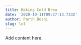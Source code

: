 ```yaml
---
title: Making Cold Brew
date: '2020-10-11T09:27:13.733Z'
author: Parth Doshi
slug: lol
---
```

Add content here.